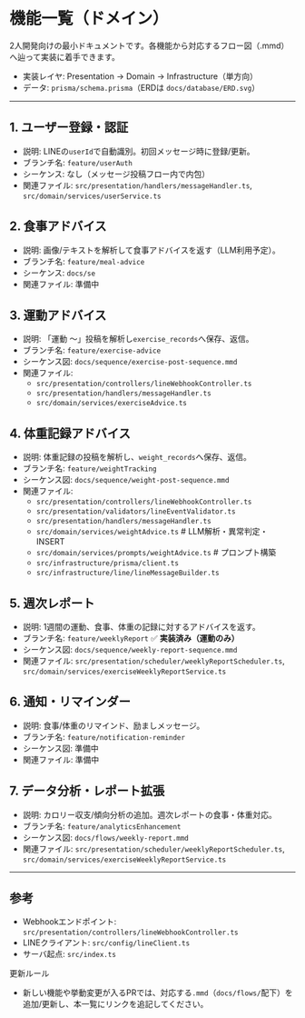# 機能一覧（ドメイン）

2人開発向けの最小ドキュメントです。各機能から対応するフロー図（.mmd）へ辿って実装に着手できます。

- 実装レイヤ: Presentation → Domain → Infrastructure（単方向）
- データ: `prisma/schema.prisma`（ERDは `docs/database/ERD.svg`）

---

## 1. ユーザー登録・認証
- 説明: LINEの`userId`で自動識別。初回メッセージ時に登録/更新。
- ブランチ名: `feature/userAuth`
- シーケンス: なし（メッセージ投稿フロー内で内包）
- 関連ファイル: `src/presentation/handlers/messageHandler.ts`, `src/domain/services/userService.ts`

## 2. 食事アドバイス
- 説明: 画像/テキストを解析して食事アドバイスを返す（LLM利用予定）。
- ブランチ名: `feature/meal-advice`
- シーケンス: `docs/se`
- 関連ファイル: 準備中

## 3. 運動アドバイス
- 説明: 「運動 〜」投稿を解析し`exercise_records`へ保存、返信。
- ブランチ名: `feature/exercise-advice`
- シーケンス図: `docs/sequence/exercise-post-sequence.mmd`
- 関連ファイル: 
    - `src/presentation/controllers/lineWebhookController.ts`
    - `src/presentation/handlers/messageHandler.ts`
    - `src/domain/services/exerciseAdvice.ts`

## 4. 体重記録アドバイス
- 説明: 体重記録の投稿を解析し、`weight_records`へ保存、返信。
- ブランチ名: `feature/weightTracking`
- シーケンス図: `docs/sequence/weight-post-sequence.mmd`
- 関連ファイル:
    - `src/presentation/controllers/lineWebhookController.ts`
    - `src/presentation/validators/lineEventValidator.ts`
    - `src/presentation/handlers/messageHandler.ts`
    - `src/domain/services/weightAdvice.ts`            # LLM解析・異常判定・INSERT
    - `src/domain/services/prompts/weightAdvice.ts`   # プロンプト構築
    - `src/infrastructure/prisma/client.ts`
    - `src/infrastructure/line/lineMessageBuilder.ts`


## 5. 週次レポート
- 説明: 1週間の運動、食事、体重の記録に対するアドバイスを返す。
- ブランチ名: `feature/weeklyReport` ✅ **実装済み（運動のみ）**
- シーケンス図: `docs/sequence/weekly-report-sequence.mmd`
- 関連ファイル: `src/presentation/scheduler/weeklyReportScheduler.ts`, `src/domain/services/exerciseWeeklyReportService.ts`

## 6. 通知・リマインダー
- 説明: 食事/体重のリマインド、励ましメッセージ。
- ブランチ名: `feature/notification-reminder`
- シーケンス図: 準備中
- 関連ファイル: 準備中

## 7. データ分析・レポート拡張
- 説明: カロリー収支/傾向分析の追加。週次レポートの食事・体重対応。
- ブランチ名: `feature/analyticsEnhancement`
- シーケンス図: `docs/flows/weekly-report.mmd`
- 関連ファイル: `src/presentation/scheduler/weeklyReportScheduler.ts`, `src/domain/services/exerciseWeeklyReportService.ts`

---

## 参考
- Webhookエンドポイント: `src/presentation/controllers/lineWebhookController.ts`
- LINEクライアント: `src/config/lineClient.ts`
- サーバ起点: `src/index.ts`

更新ルール
- 新しい機能や挙動変更が入るPRでは、対応する`.mmd`（`docs/flows/`配下）を追加/更新し、本一覧にリンクを追記してください。
